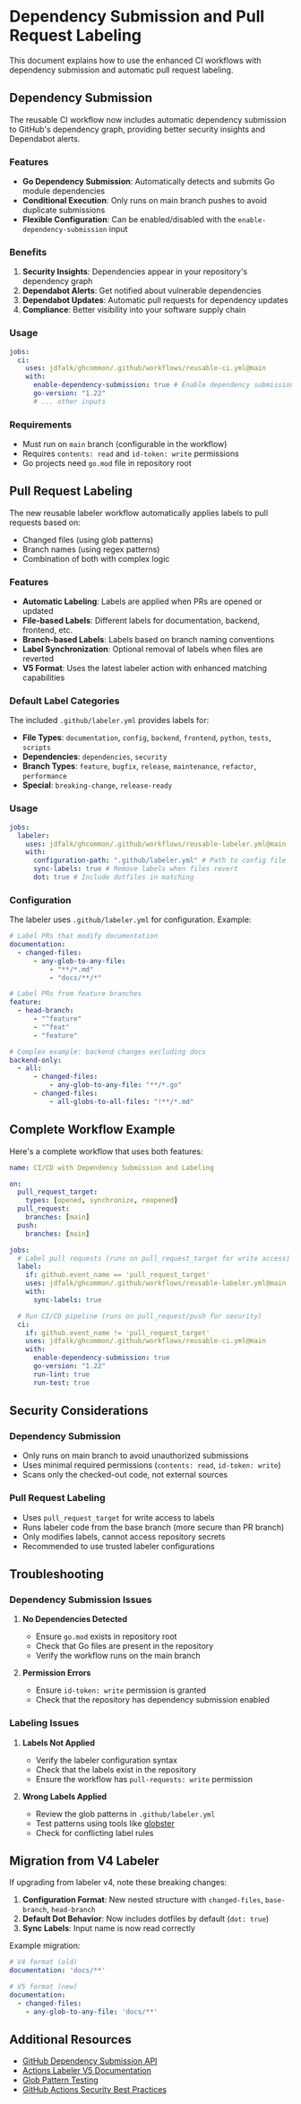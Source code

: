 <!-- file: docs/dependency-submission-and-labeling.md -->
<!-- version: 1.0.0 -->
<!-- guid: d4e5f6a7-b8c9-4a0d-1e2f-3a4b5c6d7e8f -->

# Dependency Submission and Pull Request Labeling

This document explains how to use the enhanced CI workflows with dependency submission and automatic pull request labeling.

## Dependency Submission

The reusable CI workflow now includes automatic dependency submission to GitHub's dependency graph, providing better security insights and Dependabot alerts.

### Features

- **Go Dependency Submission**: Automatically detects and submits Go module dependencies
- **Conditional Execution**: Only runs on main branch pushes to avoid duplicate submissions
- **Flexible Configuration**: Can be enabled/disabled with the `enable-dependency-submission` input

### Benefits

1. **Security Insights**: Dependencies appear in your repository's dependency graph
2. **Dependabot Alerts**: Get notified about vulnerable dependencies
3. **Dependabot Updates**: Automatic pull requests for dependency updates
4. **Compliance**: Better visibility into your software supply chain

### Usage

```yaml
jobs:
  ci:
    uses: jdfalk/ghcommon/.github/workflows/reusable-ci.yml@main
    with:
      enable-dependency-submission: true # Enable dependency submission
      go-version: "1.22"
      # ... other inputs
```

### Requirements

- Must run on `main` branch (configurable in the workflow)
- Requires `contents: read` and `id-token: write` permissions
- Go projects need `go.mod` file in repository root

## Pull Request Labeling

The new reusable labeler workflow automatically applies labels to pull requests based on:

- Changed files (using glob patterns)
- Branch names (using regex patterns)
- Combination of both with complex logic

### Features

- **Automatic Labeling**: Labels are applied when PRs are opened or updated
- **File-based Labels**: Different labels for documentation, backend, frontend, etc.
- **Branch-based Labels**: Labels based on branch naming conventions
- **Label Synchronization**: Optional removal of labels when files are reverted
- **V5 Format**: Uses the latest labeler action with enhanced matching capabilities

### Default Label Categories

The included `.github/labeler.yml` provides labels for:

- **File Types**: `documentation`, `config`, `backend`, `frontend`, `python`, `tests`, `scripts`
- **Dependencies**: `dependencies`, `security`
- **Branch Types**: `feature`, `bugfix`, `release`, `maintenance`, `refactor`, `performance`
- **Special**: `breaking-change`, `release-ready`

### Usage

```yaml
jobs:
  labeler:
    uses: jdfalk/ghcommon/.github/workflows/reusable-labeler.yml@main
    with:
      configuration-path: ".github/labeler.yml" # Path to config file
      sync-labels: true # Remove labels when files revert
      dot: true # Include dotfiles in matching
```

### Configuration

The labeler uses `.github/labeler.yml` for configuration. Example:

```yaml
# Label PRs that modify documentation
documentation:
  - changed-files:
      - any-glob-to-any-file:
          - "**/*.md"
          - "docs/**/*"

# Label PRs from feature branches
feature:
  - head-branch:
      - "^feature"
      - "^feat"
      - "feature"

# Complex example: backend changes excluding docs
backend-only:
  - all:
      - changed-files:
          - any-glob-to-any-file: "**/*.go"
      - changed-files:
          - all-globs-to-all-files: "!**/*.md"
```

## Complete Workflow Example

Here's a complete workflow that uses both features:

```yaml
name: CI/CD with Dependency Submission and Labeling

on:
  pull_request_target:
    types: [opened, synchronize, reopened]
  pull_request:
    branches: [main]
  push:
    branches: [main]

jobs:
  # Label pull requests (runs on pull_request_target for write access)
  label:
    if: github.event_name == 'pull_request_target'
    uses: jdfalk/ghcommon/.github/workflows/reusable-labeler.yml@main
    with:
      sync-labels: true

  # Run CI/CD pipeline (runs on pull_request/push for security)
  ci:
    if: github.event_name != 'pull_request_target'
    uses: jdfalk/ghcommon/.github/workflows/reusable-ci.yml@main
    with:
      enable-dependency-submission: true
      go-version: "1.22"
      run-lint: true
      run-test: true
```

## Security Considerations

### Dependency Submission

- Only runs on main branch to avoid unauthorized submissions
- Uses minimal required permissions (`contents: read`, `id-token: write`)
- Scans only the checked-out code, not external sources

### Pull Request Labeling

- Uses `pull_request_target` for write access to labels
- Runs labeler code from the base branch (more secure than PR branch)
- Only modifies labels, cannot access repository secrets
- Recommended to use trusted labeler configurations

## Troubleshooting

### Dependency Submission Issues

1. **No Dependencies Detected**
   - Ensure `go.mod` exists in repository root
   - Check that Go files are present in the repository
   - Verify the workflow runs on the main branch

2. **Permission Errors**
   - Ensure `id-token: write` permission is granted
   - Check that the repository has dependency submission enabled

### Labeling Issues

1. **Labels Not Applied**
   - Verify the labeler configuration syntax
   - Check that the labels exist in the repository
   - Ensure the workflow has `pull-requests: write` permission

2. **Wrong Labels Applied**
   - Review the glob patterns in `.github/labeler.yml`
   - Test patterns using tools like [globster](https://globster.xyz/)
   - Check for conflicting label rules

## Migration from V4 Labeler

If upgrading from labeler v4, note these breaking changes:

1. **Configuration Format**: New nested structure with `changed-files`, `base-branch`, `head-branch`
2. **Default Dot Behavior**: Now includes dotfiles by default (`dot: true`)
3. **Sync Labels**: Input name is now read correctly

Example migration:

```yaml
# V4 format (old)
documentation: 'docs/**'

# V5 format (new)
documentation:
  - changed-files:
    - any-glob-to-any-file: 'docs/**'
```

## Additional Resources

- [GitHub Dependency Submission API](https://docs.github.com/en/code-security/supply-chain-security/understanding-your-software-supply-chain/using-the-dependency-submission-api)
- [Actions Labeler V5 Documentation](https://github.com/actions/labeler)
- [Glob Pattern Testing](https://globster.xyz/)
- [GitHub Actions Security Best Practices](https://docs.github.com/en/actions/security-guides/security-hardening-for-github-actions)
